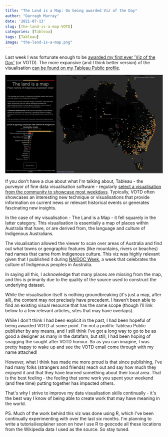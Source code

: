 ```yaml
---
title: "The Land is a Map: On being awarded Viz of the Day"
author: "Darragh Murray"
date: '2021-07-13'
slug: [the-land-is-a-map-VOTD]
categories: [Tableau]
tags: [Tableau]
image: "the-land-is-a-map.png"
---
```

Last week I was fortunate enough to be [awarded my first ever 'Viz of the Day'](https://public.tableau.com/en-us/gallery/land-map-place-names-indigenous-australian-origin?tab=viz-of-the-day&type=viz-of-the-day) (or VOTD). The more expansive (and I think better version) of the visualisation [can be found on my Tableau Public profile](https://public.tableau.com/views/TheLandisaMap-PlacenamesofIndigenousAustralianorigin/TheLandisaMap?:language=en-US&:display_count=n&:origin=viz_share_link "The Land is a Map visualisation"). 

![A image showing The Land is a Map Tableau Visualisation](images/the-land-is-a-map.png)

If you don't have a clue about what I'm talking about, Tableau - the purveyor of fine data visualisation software - regularly [select a visualisation from the community to showcase most weekdays](https://public.tableau.com/en-us/gallery/?tab=viz-of-the-day&type=viz-of-the-day). Typically, VOTD often showcases an interesting new technique or visualisations that provide information on current news or relevant historical events or generates fascinating new insights.

In the case of my visualisation - The Land is a Map - it fell squarely in the latter category. This visualisation is essentially a map of places within Australia that have, or are derived from, the language and culture of Indigenous Australians. 

The visualisation allowed the viewer to scan over areas of Australia and find out what towns or geographic features (like mountains, rivers or beaches) had names that came from Indigenous culture. This viz was highly relevant given that I published it during [NAIDOC Week](https://www.naidoc.org.au/ "NAIDOC Week"), a week that celebrates the culture of Indigenous peoples in Australia. 

In saying all this, I acknowledge that many places are missing from the map, and this is primarily due to the quality of the source used to construct the underlying dataset. 

While the visualisation itself is nothing groundbreaking (it's just a map, after all), the content may not precisely have precedent. I haven't been able to find an existing visual resource that has the same scope (though I'll link below to a few relevant articles, sites that may have overlaps). 

While I don't think I had been explicit in the past, I had been hopeful of being awarded VOTD at some point. I'm not a prolific Tableau Public publisher by any means, and I still think I've got a long way to go to be as good a designer as many in the datafam, but still, I had been hoping of snagging the sought after VOTD honour. So as you can imagine, I was pretty happy to wake up and see the VOTD email come through with my name attached!

However, what I think has made me more proud is that since publishing, I've had many folks (strangers and friends) reach out and say how much they enjoyed it and that they have learned something about their local area. That is the best feeling - the feeling that some work you spent your weekend (and free time) putting together has impacted others. 

That's why I strive to improve my data visualisation skills continually - it's the best way I know of being able to create work that may have meaning in the world. 

PS. Much of the work behind this viz was done using R, which I've been continually experimenting with over the last six months. I'm planning to write a tutorial/explainer soon on how I use R to geocode all these locations from the Wikipedia data I used as the source. So stay tuned.
